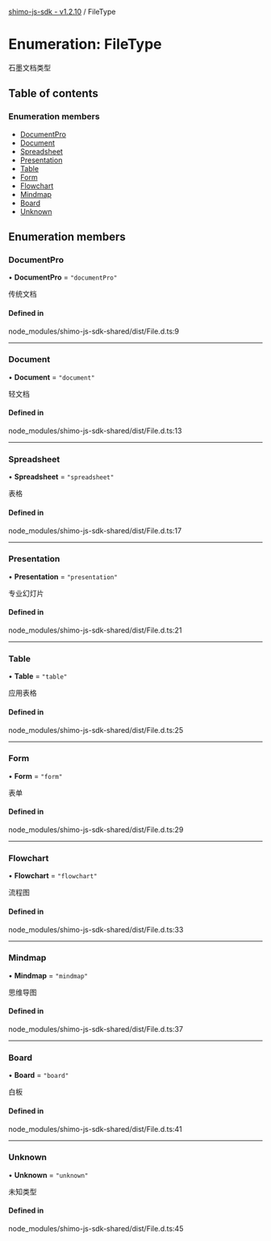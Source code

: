 [shimo-js-sdk - v1.2.10](/README.md) / FileType

# Enumeration: FileType

石墨文档类型

## Table of contents

### Enumeration members

- [DocumentPro](/enums/FileType.md#documentpro)
- [Document](/enums/FileType.md#document)
- [Spreadsheet](/enums/FileType.md#spreadsheet)
- [Presentation](/enums/FileType.md#presentation)
- [Table](/enums/FileType.md#table)
- [Form](/enums/FileType.md#form)
- [Flowchart](/enums/FileType.md#flowchart)
- [Mindmap](/enums/FileType.md#mindmap)
- [Board](/enums/FileType.md#board)
- [Unknown](/enums/FileType.md#unknown)

## Enumeration members

### DocumentPro

• **DocumentPro** = `"documentPro"`

传统文档

#### Defined in

node_modules/shimo-js-sdk-shared/dist/File.d.ts:9

___

### Document

• **Document** = `"document"`

轻文档

#### Defined in

node_modules/shimo-js-sdk-shared/dist/File.d.ts:13

___

### Spreadsheet

• **Spreadsheet** = `"spreadsheet"`

表格

#### Defined in

node_modules/shimo-js-sdk-shared/dist/File.d.ts:17

___

### Presentation

• **Presentation** = `"presentation"`

专业幻灯片

#### Defined in

node_modules/shimo-js-sdk-shared/dist/File.d.ts:21

___

### Table

• **Table** = `"table"`

应用表格

#### Defined in

node_modules/shimo-js-sdk-shared/dist/File.d.ts:25

___

### Form

• **Form** = `"form"`

表单

#### Defined in

node_modules/shimo-js-sdk-shared/dist/File.d.ts:29

___

### Flowchart

• **Flowchart** = `"flowchart"`

流程图

#### Defined in

node_modules/shimo-js-sdk-shared/dist/File.d.ts:33

___

### Mindmap

• **Mindmap** = `"mindmap"`

思维导图

#### Defined in

node_modules/shimo-js-sdk-shared/dist/File.d.ts:37

___

### Board

• **Board** = `"board"`

白板

#### Defined in

node_modules/shimo-js-sdk-shared/dist/File.d.ts:41

___

### Unknown

• **Unknown** = `"unknown"`

未知类型

#### Defined in

node_modules/shimo-js-sdk-shared/dist/File.d.ts:45
